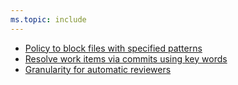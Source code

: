 ```yaml
---
ms.topic: include
---
```


* [Policy to block files with specified patterns](#policy-to-block-files-with-specified-patterns)
* [Resolve work items via commits using key words](#resolve-work-items-via-commits-using-key-words)
* [Granularity for automatic reviewers](#granularity-for-automatic-reviewers)
